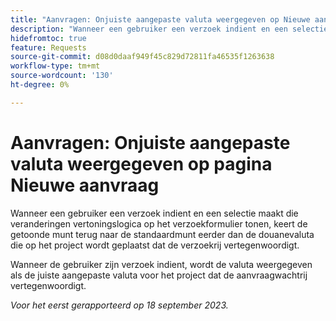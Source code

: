 ```yaml
---
title: "Aanvragen: Onjuiste aangepaste valuta weergegeven op Nieuwe aanvraagpagina"
description: "Wanneer een gebruiker een verzoek indient en een selectie maakt die veranderingen vertoningslogica op het verzoekformulier tonen, keert de getoonde munt terug naar de standaardmunt eerder dan de douanevaluta die op het project wordt geplaatst dat de verzoekrij vertegenwoordigt."
hidefromtoc: true
feature: Requests
source-git-commit: d08d0daaf949f45c829d72811fa46535f1263638
workflow-type: tm+mt
source-wordcount: '130'
ht-degree: 0%

---
```



# Aanvragen: Onjuiste aangepaste valuta weergegeven op pagina Nieuwe aanvraag

Wanneer een gebruiker een verzoek indient en een selectie maakt die veranderingen vertoningslogica op het verzoekformulier tonen, keert de getoonde munt terug naar de standaardmunt eerder dan de douanevaluta die op het project wordt geplaatst dat de verzoekrij vertegenwoordigt.

Wanneer de gebruiker zijn verzoek indient, wordt de valuta weergegeven als de juiste aangepaste valuta voor het project dat de aanvraagwachtrij vertegenwoordigt.

_Voor het eerst gerapporteerd op 18 september 2023._
